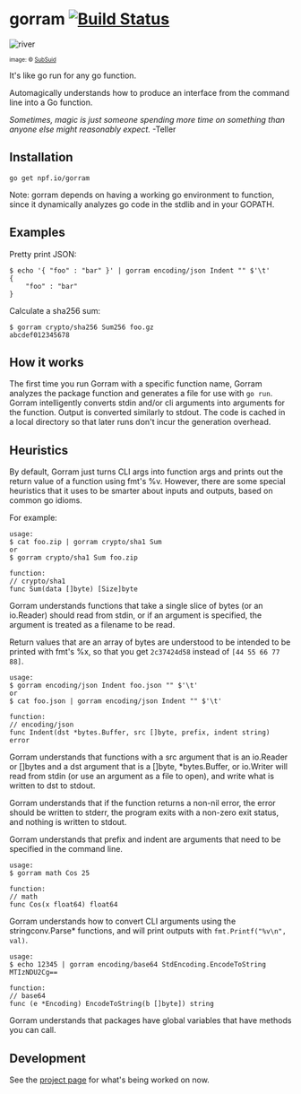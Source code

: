 # gorram [![Build Status](https://drone.io/github.com/natefinch/gorram/status.png)](https://drone.io/github.com/natefinch/gorram/latest)
![river](https://cloud.githubusercontent.com/assets/3185864/18798443/97829e60-81a0-11e6-99a2-d8a788dd9279.jpg)

<sup><sub>image: &copy; [SubSuid](http://subsuid.deviantart.com/art/River-Tam-Speed-Drawing-282223915)</sub></sup>

It's like go run for any go function.

Automagically understands how to produce an interface from the command line into
a Go function.

*Sometimes, magic is just someone spending more time on something than anyone else might reasonably expect.* -Teller

## Installation

```
go get npf.io/gorram
```

Note: gorram depends on having a working go environment to function, since it
dynamically analyzes go code in the stdlib and in your GOPATH.

## Examples

Pretty print JSON:

```
$ echo '{ "foo" : "bar" }' | gorram encoding/json Indent "" $'\t'
{
    "foo" : "bar"
}
```

Calculate a sha256 sum:

```
$ gorram crypto/sha256 Sum256 foo.gz
abcdef012345678
```


## How it works

The first time you run Gorram with a specific function name, Gorram analyzes the
package function and generates a file for use with `go run`.  Gorram
intelligently converts stdin and/or cli arguments into arguments for the
function. Output is converted similarly to stdout.  The code is cached in a
local directory so that later runs don't incur the generation overhead.

## Heuristics

By default, Gorram just turns CLI args into function args and prints out the
return value of a function using fmt's %v.  However, there are some special
heuristics that it uses to be smarter about inputs and outputs, based on common
go idioms.

For example:

```
usage:
$ cat foo.zip | gorram crypto/sha1 Sum
or
$ gorram crypto/sha1 Sum foo.zip

function:
// crypto/sha1
func Sum(data []byte) [Size]byte
```

Gorram understands functions that take a single slice of bytes (or an io.Reader)
should read from stdin, or if an argument is specified, the argument is treated
as a filename to be read.

Return values that are an array of bytes are understood to be intended to be
printed with fmt's %x, so that you get `2c37424d58` instead of `[44 55 66 77
88]`.

```
usage:
$ gorram encoding/json Indent foo.json "" $'\t'
or
$ cat foo.json | gorram encoding/json Indent "" $'\t'

function:
// encoding/json
func Indent(dst *bytes.Buffer, src []byte, prefix, indent string) error
```

Gorram understands that functions with a src argument that is an io.Reader or
[]bytes and a dst argument that is a []byte, *bytes.Buffer, or io.Writer will
read from stdin (or use an argument as a file to open), and write what is
written to dst to stdout.

Gorram understands that if the function returns a non-nil error, the error
should be written to stderr, the program exits with a non-zero exit status, and
nothing is written to stdout.

Gorram understands that prefix and indent are arguments that need to be
specified in the command line.


```
usage:
$ gorram math Cos 25

function:
// math
func Cos(x float64) float64
```

Gorram understands how to convert CLI arguments using the stringconv.Parse*
functions, and will print outputs with `fmt.Printf("%v\n", val)`.


```
usage:
$ echo 12345 | gorram encoding/base64 StdEncoding.EncodeToString
MTIzNDU2Cg==

function:
// base64
func (e *Encoding) EncodeToString(b []byte]) string
```
Gorram understands that packages have global variables that have methods you can
call.

## Development

See the [project page](https://github.com/natefinch/gorram/projects/1) for what's
being worked on now. 
